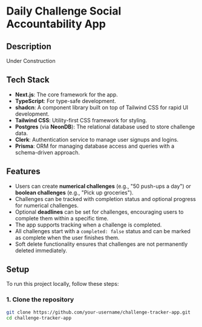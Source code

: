 # Daily Challenge Social Accountability App

## Description

Under Construction

## Tech Stack

- **Next.js**: The core framework for the app.
- **TypeScript**: For type-safe development.
- **shadcn**: A component library built on top of Tailwind CSS for rapid UI development.
- **Tailwind CSS**: Utility-first CSS framework for styling.
- **Postgres** (via **NeonDB**): The relational database used to store challenge data.
- **Clerk**: Authentication service to manage user signups and logins.
- **Prisma**: ORM for managing database access and queries with a schema-driven approach.

## Features

- Users can create **numerical challenges** (e.g., "50 push-ups a day") or **boolean challenges** (e.g., "Pick up groceries").
- Challenges can be tracked with completion status and optional progress for numerical challenges.
- Optional **deadlines** can be set for challenges, encouraging users to complete them within a specific time.
- The app supports tracking when a challenge is completed.
- All challenges start with a `completed: false` status and can be marked as complete when the user finishes them.
- Soft delete functionality ensures that challenges are not permanently deleted immediately.

## Setup

To run this project locally, follow these steps:

### 1. Clone the repository

```bash
git clone https://github.com/your-username/challenge-tracker-app.git
cd challenge-tracker-app